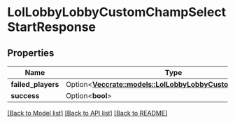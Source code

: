 # LolLobbyLobbyCustomChampSelectStartResponse

## Properties

Name | Type | Description | Notes
------------ | ------------- | ------------- | -------------
**failed_players** | Option<[**Vec<crate::models::LolLobbyLobbyCustomFailedPlayer>**](LolLobbyLobbyCustomFailedPlayer.md)> |  | [optional]
**success** | Option<**bool**> |  | [optional]

[[Back to Model list]](../README.md#documentation-for-models) [[Back to API list]](../README.md#documentation-for-api-endpoints) [[Back to README]](../README.md)


